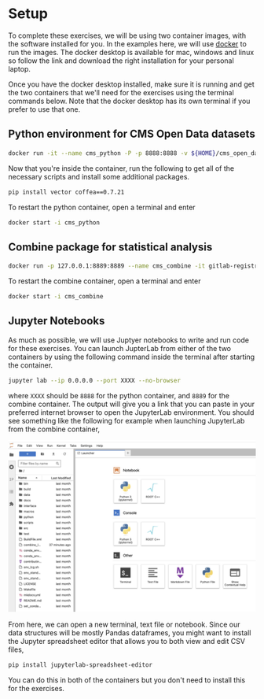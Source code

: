 # Setup 

To complete these exercises, we will be using two container images, with the software installed for you. In the examples here, we will use [docker](https://www.docker.com/) to run the images. The docker desktop is available for mac, windows and linux so follow the link and download the right installation for your personal laptop. 

Once you have the docker desktop installed, make sure it is running and get the two containers that we'll need for the exercises using the terminal commands below. Note that the docker desktop has its own terminal if you prefer to use that one. 

## Python environment for CMS Open Data datasets 

```bash
docker run -it --name cms_python -P -p 8888:8888 -v ${HOME}/cms_open_data_python:/code gitlab-registry.cern.ch/cms-cloud/python-vnc:python3.10.5
```

Now that you're inside the container, run the following to get all of the necessary scripts and install some additional packages. 
```bash
pip install vector coffea==0.7.21
```


To restart the python container, open a terminal and enter 
```bash
docker start -i cms_python
```

## Combine package for statistical analysis

```bash
docker run -p 127.0.0.1:8889:8889 --name cms_combine -it gitlab-registry.cern.ch/cms-cloud/combine-standalone:v9.2.1
```

To restart the combine container, open a terminal and enter 
```bash
docker start -i cms_combine
```

## Jupyter Notebooks    

As much as possible, we will use Juptyer notebooks to write and run code for these exercises. You can launch JupterLab from either of the two containers by using the following command inside the terminal after starting the container. 

```bash
jupyter lab --ip 0.0.0.0 --port XXXX --no-browser
```

where `XXXX` should be `8888` for the python container, and `8889` for the combine container. The output will give you a link that you can paste in your preferred internet browser to open the JupyterLab environment. You should see something like the following for example when launching JupyterLab from the combine container, 

![Example JupyterLab](images/example_JL.jpg)

From here, we can open a new terminal, text file or notebook. Since our data structures will be mostly Pandas dataframes, you might want to install the Jupyter spreadsheet editor that allows you to both view and edit CSV files, 
```bash
pip install jupyterlab-spreadsheet-editor
```
You can do this in both of the containers but you don't need to install this for the exercises. 